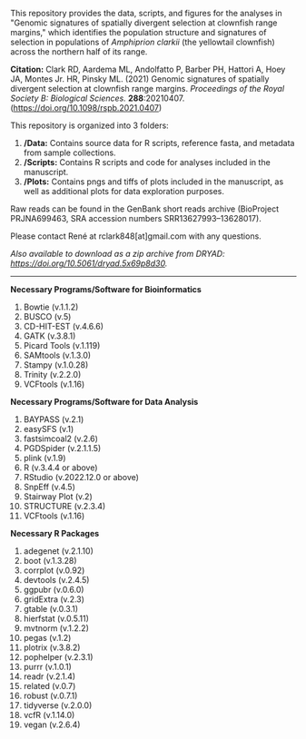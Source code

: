 This repository provides the data, scripts, and figures for the analyses in "Genomic signatures of spatially divergent selection at clownfish range margins," which identifies the population structure and signatures of selection in populations of *Amphiprion clarkii* (the yellowtail clownfish) across the northern half of its range. 

**Citation:**
Clark RD, Aardema ML, Andolfatto P, Barber PH, Hattori A, Hoey JA, Montes Jr. HR, Pinsky ML. (2021) Genomic signatures of spatially divergent selection at clownfish range margins. *Proceedings of the Royal Society B: Biological Sciences.* **288**:20210407. (https://doi.org/10.1098/rspb.2021.0407)

This repository is organized into 3 folders: 
1. **/Data:** Contains source data for R scripts, reference fasta, and metadata from sample collections.
2. **/Scripts:** Contains R scripts and code for analyses included in the manuscript.
3. **/Plots:** Contains pngs and tiffs of plots included in the manuscript, as well as additional plots for data exploration purposes.

Raw reads can be found in the GenBank short reads archive (BioProject PRJNA699463, SRA accession numbers SRR13627993–13628017).

Please contact René at rclark848[at]gmail.com with any questions.

*Also available to download as a zip archive from DRYAD: https://doi.org/10.5061/dryad.5x69p8d30.*
_______________________________________________________

**Necessary Programs/Software for Bioinformatics**
1. Bowtie (v.1.1.2)
2. BUSCO (v.5)
3. CD-HIT-EST (v.4.6.6)
4. GATK (v.3.8.1)
5. Picard Tools (v.1.119)
6. SAMtools (v.1.3.0)
7. Stampy (v.1.0.28)
8. Trinity (v.2.2.0)
9. VCFtools (v.1.16)

**Necessary Programs/Software for Data Analysis**   
1. BAYPASS (v.2.1)
2. easySFS (v.1)
3. fastsimcoal2 (v.2.6)
4. PGDSpider (v.2.1.1.5)
5. plink (v.1.9)
6. R (v.3.4.4 or above)
7. RStudio (v.2022.12.0 or above)
8. SnpEff (v.4.5)
9. Stairway Plot (v.2)
10. STRUCTURE (v.2.3.4)
11. VCFtools (v.1.16)

**Necessary R Packages**
1. adegenet (v.2.1.10)
2. boot (v.1.3.28)
3. corrplot (v.0.92)
4. devtools (v.2.4.5)
5. ggpubr (v.0.6.0)
6. gridExtra (v.2.3)
7. gtable (v.0.3.1)
8. hierfstat (v.0.5.11)
9. mvtnorm (v.1.2.2)
10. pegas (v.1.2)
11. plotrix (v.3.8.2)
12. pophelper (v.2.3.1)
13. purrr (v.1.0.1)
14. readr (v.2.1.4)
15. related (v.0.7)
16. robust (v.0.7.1)
17. tidyverse (v.2.0.0)
18. vcfR (v.1.14.0)
19. vegan (v.2.6.4)
